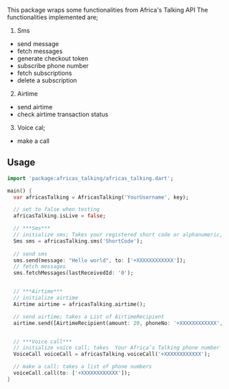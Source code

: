  This package wraps some functionalities from Africa's Talking API
 The functionalities implemented are;
 1. Sms
   - send message
   - fetch messages
   - generate checkout token
   - subscribe phone number
   - fetch subscriptions
   - delete a subscription
 2. Airtime
   - send airtime
   - check airtime transaction status
 3. Voice cal;
   - make a call

## Usage


```dart
import 'package:africas_talking/africas_talking.dart';

main() {
  var africasTalking = AfricasTalking('YourUsername', key);

  // set to false when testing 
  africasTalking.isLive = false;

  // ***Sms***
  // initialize sms; Takes your registered short code or alphanumeric, defaults to AFRICASTKNG
  Sms sms = africasTalking.sms('ShortCode');
  
  // send sms
  sms.send(message: "Hello world", to: ['+XXXXXXXXXXXX']);
  // fetch messages
  sms.fetchMessages(lastReceivedId: '0');


  // ***Airtime***
  // initialize airtime
  Airtime airtime = africasTalking.airtime();

  // send airtime; takes a List of AirtimeRecipient
  airtime.send([AirtimeRecipient(amount: 20, phoneNo: '+XXXXXXXXXXXX', currency: 'KES')]);


  // ***Voice call***
  // initialize voice call; takes  Your Africa’s Talking phone number
  VoiceCall voiceCall = africasTalking.voiceCall('+XXXXXXXXXXXX');

  // make a call; takes a list of phone numbers
  voiceCall.call(to: ['+XXXXXXXXXXXX']);
}
```
